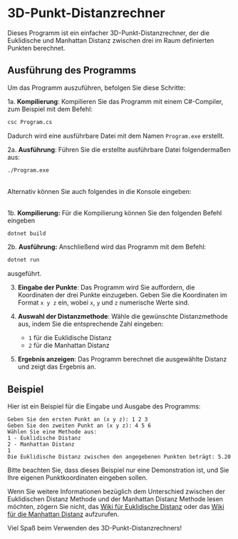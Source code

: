 # 3D-Punkt-Distanzrechner

Dieses Programm ist ein einfacher 3D-Punkt-Distanzrechner, der die Euklidische und Manhattan Distanz zwischen drei im Raum definierten Punkten berechnet.

## Ausführung des Programms

Um das Programm auszuführen, befolgen Sie diese Schritte:

1a. **Kompilierung**: Kompilieren Sie das Programm mit einem C#-Compiler, zum Beispiel mit dem Befehl:
   ```bash
   csc Program.cs
   ```
   Dadurch wird eine ausführbare Datei mit dem Namen `Program.exe` erstellt.

2a. **Ausführung**: Führen Sie die erstellte ausführbare Datei folgendermaßen aus:
   ```bash
   ./Program.exe
   ```
<br>
Alternativ können Sie auch folgendes in die Konsole eingeben:
<br><br>

1b. **Kompilierung:** Für die Kompilierung können Sie den folgenden Befehl eingeben
   ```bash
   dotnet build
   ```

2b. **Ausführung:** Anschließend wird das Programm mit dem Befehl:
  ```bash
  dotnet run
  ```
  ausgeführt.

3. **Eingabe der Punkte**: Das Programm wird Sie auffordern, die Koordinaten der drei Punkte einzugeben. Geben Sie die Koordinaten im Format `x y z` ein, wobei `x`, `y` und `z` numerische Werte sind.

4. **Auswahl der Distanzmethode**: Wähle die gewünschte Distanzmethode aus, indem Sie die entsprechende Zahl eingeben:
   - `1` für die Euklidische Distanz
   - `2` für die Manhattan Distanz

5. **Ergebnis anzeigen**: Das Programm berechnet die ausgewählte Distanz und zeigt das Ergebnis an.

## Beispiel

Hier ist ein Beispiel für die Eingabe und Ausgabe des Programms:

```
Geben Sie den ersten Punkt an (x y z): 1 2 3
Geben Sie den zweiten Punkt an (x y z): 4 5 6
Wählen Sie eine Methode aus:
1 - Euklidische Distanz
2 - Manhattan Distanz
1
Die Euklidische Distanz zwischen den angegebenen Punkten beträgt: 5.20
```

Bitte beachten Sie, dass dieses Beispiel nur eine Demonstration ist, und Sie Ihre eigenen Punktkoordinaten eingeben sollen.

Wenn Sie weitere Informationen bezüglich dem Unterschied zwischen der Euklidischen Distanz Methode und der Manhattan Distanz Methode lesen möchten, zögern Sie nicht, das [Wiki für Euklidische Distanz](https://github.com/LunaTheFox20/CSharp-Distance-Calculator/wiki/Euklidische-Distanz) oder das [Wiki für die Manhattan Distanz](https://github.com/LunaTheFox20/CSharp-Distance-Calculator/wiki/Manhattan-Distanz) aufzurufen.

Viel Spaß beim Verwenden des 3D-Punkt-Distanzrechners!
